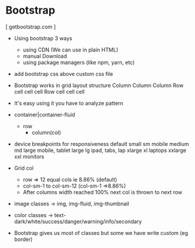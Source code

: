 # Bootstrap
[ getbootstrap.com ]

- Using bootstrap 3 ways
    - using CDN (We can use in plain HTML)
    - manual Download
    - using package managers (like npm, yarn, etc)

- add bootstrap css above custom css file

- Bootstrap works in grid layout structure
            Column  Column  Column
    Row     cell    cell    cell
    Row     cell    cell    cell

- It's easy using it you have to analyze pattern

- container|container-fluid
    - row
        - column(col)
  
- device breakpoints for responsiveness
    default 
    small   sm  mobile
    medium  md  large mobile, tablet
    large   lg  ipad, tabs, lap
    xlarge  xl  laptops
    xxlarge xxl monitors

- Grid col
    - row => 12 equal cols ie 8.86% (default)
    - col-sm-1 to col-sm-12 (col-sm-1 =>8.86%)
    - After columns width reached 100% next col is thrown to next row


- image classes -> img, img-fluid, img-thumbnail
- color classes -> text-dark/white/success/danger/warning/info/secondary

- Bootstrap gives us most of classes but some we have write custom (eg border)